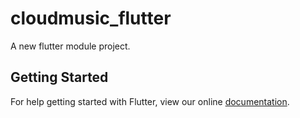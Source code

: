 # cloudmusic_flutter

A new flutter module project.

## Getting Started

For help getting started with Flutter, view our online
[documentation](https://flutter.dev/).
